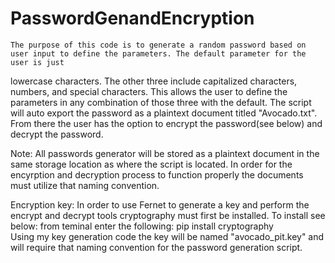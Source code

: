 # PasswordGenandEncryption

    The purpose of this code is to generate a random password based on user input to define the parameters. The default parameter for the user is just 
  lowercase characters. The other three include capitalized characters, numbers, and special characters. This allows the user to define the parameters in
  any combination of those three with the default. The script will auto export the password as a plaintext document titled "Avocado.txt". From there
  the user has the option to encrypt the password(see below) and decrypt the password.
  
  Note: All passwords generator will be stored as a plaintext document in the same storage location as where the script is located. In order for the
  encyrption and decryption process to function properly the documents must utilize that naming convention.
  
  Encryption key:
  In order to use Fernet to generate a key and perform the encrypt and decrypt tools cryptography must first be installed. To install see below:
  from teminal enter the following: pip install cryptography  
  Using my key generation code the key will be named "avocado_pit.key" and will require that naming convention for the password generation script. 
